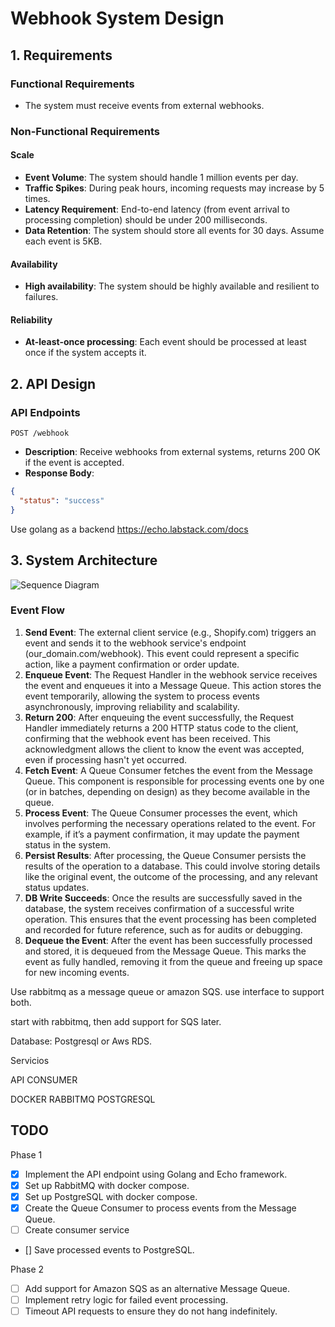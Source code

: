 # Webhook System Design

## 1. Requirements

### Functional Requirements
- The system must receive events from external webhooks. 

### Non-Functional Requirements

#### Scale
- **Event Volume**: The system should handle 1 million events per day.
- **Traffic Spikes**: During peak hours, incoming requests may increase by 5 times.
- **Latency Requirement**: End-to-end latency (from event arrival to processing completion) should be under 200 milliseconds.
- **Data Retention**: The system should store all events for 30 days. Assume each event is 5KB.

#### Availability
- **High availability**: The system should be highly available and resilient to failures.

#### Reliability
- **At-least-once processing**: Each event should be processed at least once if the system accepts it.

## 2. API Design

### API Endpoints
`POST /webhook`

- **Description**: Receive webhooks from external systems, returns 200 OK if the event is accepted.
- **Response Body**:
```json
{
  "status": "success"
}
```

Use golang as a backend 
https://echo.labstack.com/docs



## 3. System Architecture
![Sequence Diagram](https://systemdesignschool.io/solutions/webhook/webhook-sequence-diagram.png)

### Event Flow
1. **Send Event**: The external client service (e.g., Shopify.com) triggers an event and sends it to the webhook service's endpoint (our_domain.com/webhook). This event could represent a specific action, like a payment confirmation or order update.
2. **Enqueue Event**: The Request Handler in the webhook service receives the event and enqueues it into a Message Queue. This action stores the event temporarily, allowing the system to process events asynchronously, improving reliability and scalability.
3. **Return 200**: After enqueuing the event successfully, the Request Handler immediately returns a 200 HTTP status code to the client, confirming that the webhook event has been received. This acknowledgment allows the client to know the event was accepted, even if processing hasn't yet occurred.
4. **Fetch Event**: A Queue Consumer fetches the event from the Message Queue. This component is responsible for processing events one by one (or in batches, depending on design) as they become available in the queue.
5. **Process Event**: The Queue Consumer processes the event, which involves performing the necessary operations related to the event. For example, if it’s a payment confirmation, it may update the payment status in the system.
6. **Persist Results**: After processing, the Queue Consumer persists the results of the operation to a database. This could involve storing details like the original event, the outcome of the processing, and any relevant status updates.
7. **DB Write Succeeds**: Once the results are successfully saved in the database, the system receives confirmation of a successful write operation. This ensures that the event processing has been completed and recorded for future reference, such as for audits or debugging.
8. **Dequeue the Event**: After the event has been successfully processed and stored, it is dequeued from the Message Queue. This marks the event as fully handled, removing it from the queue and freeing up space for new incoming events.


Use rabbitmq as a message queue or amazon SQS.
use interface to support both.

start with rabbitmq, then add support for SQS later.


Database: Postgresql or Aws RDS.

Servicios

API 
CONSUMER

DOCKER 
RABBITMQ 
POSTGRESQL


## TODO

Phase 1

- [X] Implement the API endpoint using Golang and Echo framework.
- [X] Set up RabbitMQ with docker compose.
- [X] Set up PostgreSQL with docker compose.
- [X] Create the Queue Consumer to process events from the Message Queue.
- [ ] Create consumer service  
- [] Save processed events to PostgreSQL. 

Phase 2

- [ ] Add support for Amazon SQS as an alternative Message Queue.
- [ ] Implement retry logic for failed event processing.
- [ ] Timeout API requests to ensure they do not hang indefinitely.